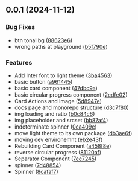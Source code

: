 ## 0.0.1 (2024-11-12)


### Bug Fixes

* btn tonal bg ([88623e6](https://github.com/marco-quintella/real-ui/commit/88623e697917f97cd7b7344b77842f238fa5715a))
* wrong paths at playground ([b5f790e](https://github.com/marco-quintella/real-ui/commit/b5f790ea8729b00c4974e228eda7cdc8f49a3310))


### Features

* Add Inter font to light theme ([3ba4563](https://github.com/marco-quintella/real-ui/commit/3ba45633c0d03b7af5f3f1e1ae216f4c3f0acfdb))
* basic button ([a961445](https://github.com/marco-quintella/real-ui/commit/a961445eaf328aaa41fe00881ea29cc8a4632abb))
* basic card component ([47dbc9a](https://github.com/marco-quintella/real-ui/commit/47dbc9aad57c001976b0e90954b8fb63749afaf3))
* basic circular progress component ([2cdfe02](https://github.com/marco-quintella/real-ui/commit/2cdfe026486d2eaff4c9303c5b6774b9e0eb2a80))
* Card Actions and Image ([5d8947e](https://github.com/marco-quintella/real-ui/commit/5d8947ea4d8cda19825f356645976fdbba05771f))
* docs page and monorepo structure ([d3c7f80](https://github.com/marco-quintella/real-ui/commit/d3c7f801e04a131e234b1733d280c41c0cd203aa))
* img loading and ratio ([b0c84c6](https://github.com/marco-quintella/real-ui/commit/b0c84c6af197645ec2a69727693e47a58e1cc0b8))
* img placeholder and srcset ([bb87af4](https://github.com/marco-quintella/real-ui/commit/bb87af47745616ce9a24f897dce7c0ec33335dc7))
* indeterminate spinner ([0ca409e](https://github.com/marco-quintella/real-ui/commit/0ca409e1b9f9f56c3a6256114a088b5861ae3ce6))
* move light theme to its own package ([db3ae6f](https://github.com/marco-quintella/real-ui/commit/db3ae6f6bfc9df1d52b7c89457fc8610922522fd))
* moving dev environemnt ([eb2e43f](https://github.com/marco-quintella/real-ui/commit/eb2e43fda11e137a4012ad532ac44e67b09567e7))
* Rebuilding Card Component ([a458f8e](https://github.com/marco-quintella/real-ui/commit/a458f8e6979c68be23ad25fc0e17f41e03462cfe))
* reverse circular progress ([81120af](https://github.com/marco-quintella/real-ui/commit/81120afa7e5cfe71c65ac14b608b3aa79639ee35))
* Separator Component ([7ec7245](https://github.com/marco-quintella/real-ui/commit/7ec72452da3c6013f8496d213aea72319f52b8ab))
* spinner ([7d48854](https://github.com/marco-quintella/real-ui/commit/7d48854cc9260f59ea76ff9a2413837da2852cdd))
* Spinner ([8cafaf7](https://github.com/marco-quintella/real-ui/commit/8cafaf7b1b4571daf097e5d04641b597038e0dc4))



